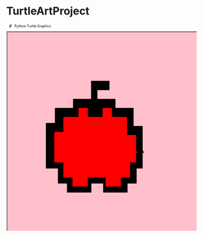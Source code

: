 # TurtleArtProject
<img src = "https://github.com/GetG00d/TurtleArtProject/blob/master/PROJECT%20PIC.PNG">
